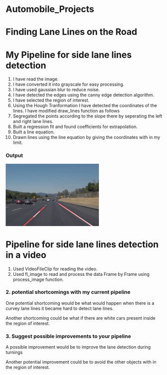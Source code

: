# Automobile_Projects
# **Finding Lane Lines on the Road** 

# My Pipeline for side lane lines detection
1. I have read the image.
2. I have converted it into grayscale for easy processing.
3. I have used gaussian blur to reduce noise.
4. I have detected the edges using the canny edge detection algorithm.
5. I have selected the region of interest.
6. Using the Hough Tranformation I have detected the coordinates of the lines.
I have modified draw_lines function as follows
1. Segregated the points according to the slope there by seperating the left and right lane lines.
2. Built a regression fit and found coefficients for extrapolation.
3. Built a line equation.
4. Drawn lines using the line equation by giving the coordinates with in my limit.

### Output
<p><img src="https://github.com/SeelamVikash/Automobile_Projects/blob/master/CarND-LaneLines-P1-master/test_images_output/output_of_solidWhiteCurve.jpg.png" alt="Output" width="300" height="200"></p>

# Pipeline for side lane lines detection in a video
1. Used VideoFileClip for reading the video.
2. Used fl_image to read and process the data Frame by Frame using process_image function.



### 2. potential shortcomings with my current pipeline


One potential shortcoming would be what would happen when there is a curvey lane lines it became hard to detect lane lines.

Another shortcoming could be what if there are white cars present inside the region of interest.


### 3. Suggest possible improvements to your pipeline

A possible improvement would be to improve the lane detection during turnings

Another potential improvement could be to avoid the other objects with in the region  of interest.

